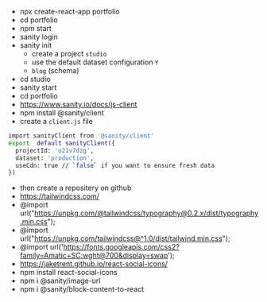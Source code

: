 - npx create-react-app portfolio
- cd portfolio
- npm start
- sanity login
- sanity init
  - create a project `studio`
  - use the default dataset configuration `Y`
  - `blog` (schema)
- cd studio
- sanity start
- cd portfolio
- https://www.sanity.io/docs/js-client
- npm install @sanity/client
-  create a `client.js` file
```sh
import sanityClient from '@sanity/client'
export  default sanityClient({
  projectId: 'o21v7dzg',
  dataset: 'production',
  useCdn: true // `false` if you want to ensure fresh data
})
```
- then create a repositery on github
- https://tailwindcss.com/
- @import url("https://unpkg.com/@tailwindcss/typography@0.2.x/dist/typography.min.css");
- @import url("https://unpkg.com/tailwindcss@^1.0/dist/tailwind.min.css");
- @import url('https://fonts.googleapis.com/css2?family=Amatic+SC:wght@700&display=swap');
- https://jaketrent.github.io/react-social-icons/
- npm install react-social-icons
- npm i @sanity/image-url
- npm i @sanity/block-content-to-react